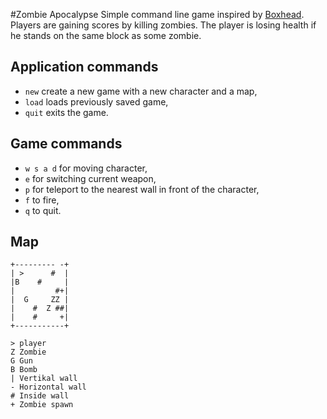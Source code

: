 #Zombie Apocalypse
Simple command line game inspired by [Boxhead](https://www.y8.com/games/box_head_2play). Players are gaining scores by killing zombies. The player is losing health if he stands on the same block as some zombie.
## Application commands
- `new`  create a new game with a new character and a map,
- `load` loads previously saved game,
- `quit` exits the game.

## Game commands
- `w s a d` for moving character,
- `e` for switching current weapon,
- `p` for teleport to the nearest wall in front of the character,
- `f` to fire,
- `q` to quit.

## Map
```
+--------- -+
| >      #  |
|B    #     |
|         #+|
|  G     ZZ |
|    #  Z ##|
|    #     +|
+-----------+

> player
Z Zombie
G Gun
B Bomb
| Vertikal wall
- Horizontal wall
# Inside wall
+ Zombie spawn
```